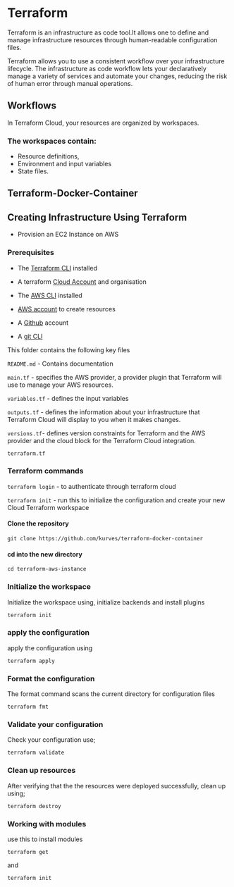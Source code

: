 
# Terraform

Terraform is an infrastructure as code tool.It allows one to define and manage infrastructure resources through human-readable configuration files.

Terraform allows you to use a consistent workflow over your infrastructure lifecycle. The infrastructure as code workflow lets your declaratively manage a variety of services and automate your changes, reducing the risk of human error through manual operations.

## Workflows

In Terraform Cloud, your resources are organized by workspaces.

### The workspaces contain:

- Resource definitions,
- Environment and input variables
- State files.


## Terraform-Docker-Container

## Creating Infrastructure Using Terraform
- Provision an EC2 Instance on AWS

### Prerequisites

- The [Terraform CLI](https://learn.hashicorp.com/tutorials/terraform/install-cli?in=terraform/aws-get-started) installed

- A terraform [Cloud Account](https://app.terraform.io/signup/account?utm_source=learn&_gl=1*39uqcl*_ga*MjUxMTA3NjQ4LjE2NjQxMTMxODU.*_ga_P7S46ZYEKW*MTY2NDMwOTI5MS44LjAuMTY2NDMwOTI5MS4wLjAuMA..) and organisation

- The [AWS CLI](https://docs.aws.amazon.com/cli/latest/userguide/install-cliv2.html) installed
- [AWS account](https://aws.amazon.com/free/?trk=712ee378-d73b-4293-9bad-8ce09671ea7c&sc_channel=ps&s_kwcid=AL!4422!3!444219541850!e!!g!!aws%20console&ef_id=CjwKCAjw4c-ZBhAEEiwAZ105Rf5wHNi-AEdMfd8_ZPOUaU1CogBX-P7LKUrcX9BouU9QpqwKdLn5HxoCkIQQAvD_BwE:G:s&s_kwcid=AL!4422!3!444219541850!e!!g!!aws%20console) to create resources

- A [Github](https://github.com/) account

- A [git CLI](https://git-scm.com/downloads)

This folder contains the following key files

```README.md``` - Contains documentation

```main.tf``` -  specifies the AWS provider, a provider plugin that Terraform will use to manage your AWS resources. 

```variables.tf``` - defines the input variables 

```outputs.tf``` -  defines the information about your infrastructure that Terraform Cloud will display to you when it makes changes.

```versions.tf```-  defines version constraints for Terraform and the AWS provider and the cloud block for the Terraform Cloud integration.

```terraform.tf```


### Terraform commands
```terraform login``` - to authenticate through terraform cloud

```terraform init``` - run this to initialize the configuration and create your new Cloud Terraform workspace

#### Clone the repository
```
git clone https://github.com/kurves/terraform-docker-container
```
#### cd  into the new directory
```
cd terraform-aws-instance
```
### Initialize the workspace

Initialize the workspace using, initialize backends and install plugins
```
terraform init
```
### apply the configuration

apply the configuration using 
```
terraform apply
```

### Format the configuration
The format command scans the current directory for configuration files 

```
terraform fmt
```
### Validate your configuration
Check your configuration use;
```
terraform validate
```

### Clean up resources
After verifying that the the resources were deployed successfully, clean up using;
```
terraform destroy
```
### Working with modules
use this to install modules
```
terraform get
```
and
```
terraform init
```
